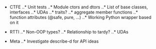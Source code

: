 * CTFE
..* Unit tests
..* Module ctors and dtors
..* List of base classes, interfaces
..* UDAs
..* traits?
..* aggregate member functions
..* function attributes (@safe, pure, ...)
..* Working Python wrapper based on it

* RTTI
..* Non-OOP types?
..* Relationship to tardy?
..* UDAs

* Meta
..* Investigate describe-d for API ideas
